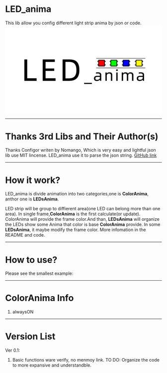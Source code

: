 # LED_anima
This lib allow you config different light strip anima by json or code.
![LED_animaLogo](https://github.com/sethome2/LED_anima/blob/main/LED_animaLogo.jpg)

___
# Thanks 3rd Libs and Their Author(s)
Thanks Configor writen by Nomango, Which is very easy and lightful json lib use MIT lincense.
LED_anima use it to parse the json string.
[GitHub link](https://github.com/Nomango/configor)
___
# How it work?
LED_anima is divide animation into two categories,one is <strong>ColorAnima</strong>, anthor one is <strong>LEDsAnima</strong>.

LED strip will be group to diffierent area(one LED can belong more than one area). In single frame,<strong>ColorAnima</strong> is the first calculate(or update).
ColorAnima will provide the frame color.And than, <strong>LEDsAnima</strong> will organize the LEDs show some Anima that color is base <strong>ColorAnima</strong> provide.
In some <strong>LEDsAnima</strong>, it maybe modify the frame color.
More infomation in the README and code.

___
# How to use?
Please see the smallest example:

___
# ColorAnima Info
1. alwaysON

___
# Version List
Ver 0.1:
1. Basic functions ware verify, no menmoy link.
TO DO: Organize the code to more expansive and understandble.
